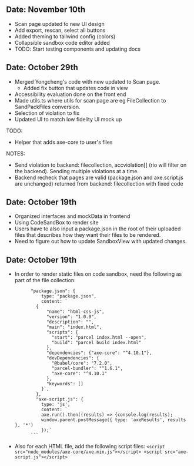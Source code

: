 ## Date: November 10th 
- Scan page updated to new UI design 
- Add export, rescan, select all buttons
- Added theming to tailwind config (colors)
- Collapsible sandbox code editor added
- TODO: Start testing components and updating docs


## Date: October 29th

- Merged Yongcheng's code with new updated to Scan page. 
  - Added fix button that updates code in view
- Accessibility evaluation done on the front end
- Made utils.ts where utils for scan page are eg FileCollection to SandPackFiles
conversion.
- Selection of violation to fix
- Updated UI to match low fidelity UI mock up 

TODO: 
- Helper that adds axe-core to user's files

NOTES: 
- Send violation to backend: filecollection, accviolation[] (rio will filter on the backend). Sending multiple violations at a time. 
- Backend recheck that pages are valid (package.json and axe.script.js are unchanged)
returned from backend: filecollection with fixed code


## Date: October 19th

- Organized interfaces and mockData in frontend
- Using CodeSandBox to render site
- Users have to also input a package.json in the root of their uploaded files 
that describes how they want their files to be rendered.
- Need to figure out how to update SandboxView with updated changes. 

## Date: October 19th
- In order to render static files on code sandbox, need the following as part of the file collection:
  ```
        "package.json": {
            type: "package.json",
            content: `
          {
              "name": "html-css-js",
              "version": "1.0.0",
              "description": "",
              "main": "index.html",
              "scripts": {
                "start": "parcel index.html --open",
                "build": "parcel build index.html"
              },
              "dependencies": {"axe-core": "^4.10.1"},
              "devDependencies": {
                "@babel/core": "7.2.0",
                "parcel-bundler": "^1.6.1",
                "axe-core": "^4.10.1"
              },
              "keywords": []
            }`,
          },
          "axe-script.js": {
            type: 'js',
            content: `
            axe.run().then((results) => {console.log(results);
            window.parent.postMessage({ type: 'axeResults', results }, '*')
            });`
        ```

- Also for each HTML file, add the following script files:
        ```
          <script src="node_modules/axe-core/axe.min.js"></script>
          <script src="axe-script.js"></script>
          ```
  
